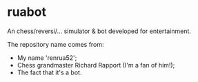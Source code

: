 # ruabot
An chess/reversi/... simulator &amp; bot developed for entertainment.

The repository name comes from:
- My name 'renrua52';
- Chess grandmaster Richard Rapport (I'm a fan of him!);
- The fact that it's a bot.
